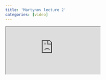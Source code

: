 ```yaml
---
title: 'Martynov lecture 2'
categories: [video]
---
```

<iframe src="http://www.youtube.com/embed/0LMZ8B7lRFU" class="youtube"></iframe>
